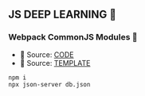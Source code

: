 ## JS DEEP LEARNING 🦆

### Webpack CommonJS Modules 🚀 
  - 🔑 Source: [CODE](../20WebpackCommonJSModules/)
  - 🔑 Source: [TEMPLATE](https://drive.google.com/file/d/1-mtd3uM3KwWSbzV47nIrv0W9rqM-NG9u/view?usp=sharing)

  ```
  npm i
  npx json-server db.json
  ```